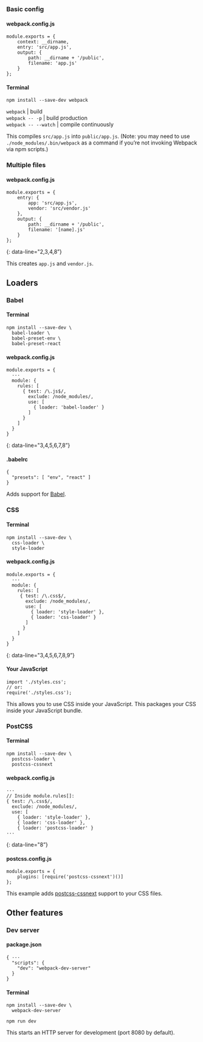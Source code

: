 ### Basic config

#### webpack.config.js

    module.exports = {
        context: __dirname,
        entry: 'src/app.js',
        output: {
            path: __dirname + '/public',
            filename: 'app.js'
        }
    };

#### Terminal

    npm install --save-dev webpack

`webpack` | build  
`webpack -- -p` | build production  
`webpack -- --watch` | compile continuously

This compiles `src/app.js` into `public/app.js`. (Note: you may need to use `./node_modules/.bin/webpack` as a command if you’re not invoking Webpack via npm scripts.)

### Multiple files

#### webpack.config.js

    module.exports = {
        entry: {
            app: 'src/app.js',
            vendor: 'src/vendor.js'
        },
        output: {
            path: __dirname + '/public',
            filename: '[name].js'
        }
    };

{: data-line="2,3,4,8”}

This creates `app.js` and `vendor.js`.

Loaders
-------

### Babel

#### Terminal

    npm install --save-dev \
      babel-loader \
      babel-preset-env \
      babel-preset-react

#### webpack.config.js

    module.exports = {
      ···
      module: {
        rules: [
          { test: /\.js$/,
            exclude: /node_modules/,
            use: [
              { loader: 'babel-loader' }
            ]
          }
        ]
      }
    }

{: data-line="3,4,5,6,7,8”}

#### .babelrc

    {
      "presets": [ "env", "react" ]
    }

Adds support for [Babel](http://babeljs.io).

### CSS

#### Terminal

    npm install --save-dev \
      css-loader \
      style-loader

#### webpack.config.js

    module.exports = {
      ···
      module: {
        rules: [
         { test: /\.css$/,
           exclude: /node_modules/,
           use: [
             { loader: 'style-loader' },
             { loader: 'css-loader' }
           ]
          }
        ]
      }
    }

{: data-line="3,4,5,6,7,8,9”}

#### Your JavaScript

    import './styles.css';
    // or:
    require('./styles.css');

This allows you to use CSS inside your JavaScript. This packages your CSS inside your JavaScript bundle.

### PostCSS

#### Terminal

    npm install --save-dev \
      postcss-loader \
      postcss-cssnext

#### webpack.config.js

    ···
    // Inside module.rules[]:
    { test: /\.css$/,
      exclude: /node_modules/,
      use: [
        { loader: 'style-loader' },
        { loader: 'css-loader' },
        { loader: 'postcss-loader' }
    ···

{: data-line="8”}

#### postcss.config.js

    module.exports = {
        plugins: [require('postcss-cssnext')()]
    };

This example adds [postcss-cssnext](https://www.npmjs.com/package/postcss-cssnext) support to your CSS files.

Other features
--------------

### Dev server

#### package.json

    { ···
      "scripts": {
        "dev": "webpack-dev-server"
      }
    }

#### Terminal

    npm install --save-dev \
      webpack-dev-server

    npm run dev

This starts an HTTP server for development (port 8080 by default).
